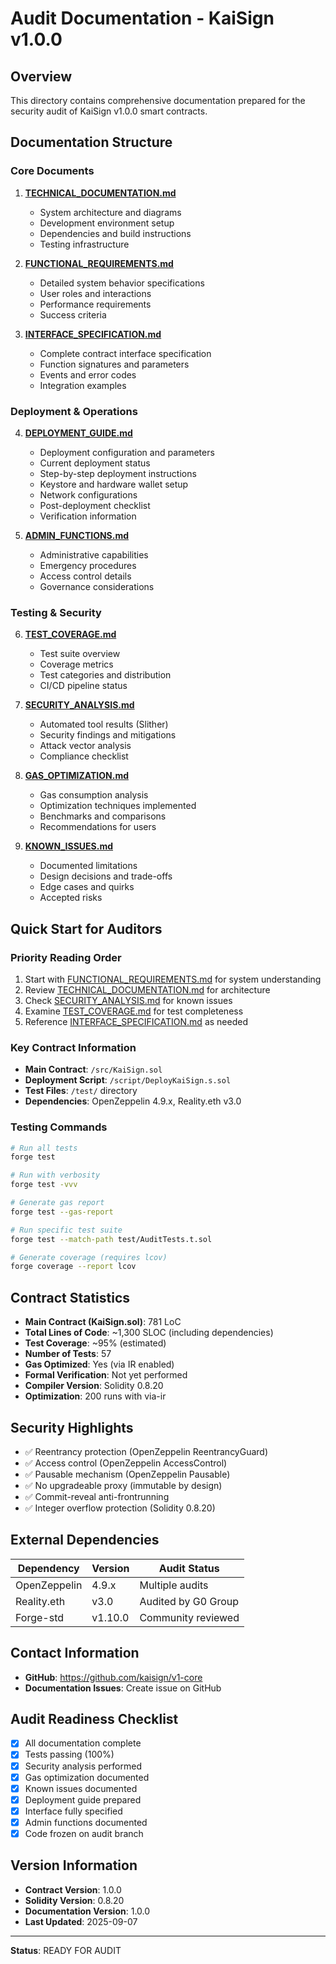 # Audit Documentation - KaiSign v1.0.0

## Overview

This directory contains comprehensive documentation prepared for the security audit of KaiSign v1.0.0 smart contracts.

## Documentation Structure

### Core Documents

1. **[TECHNICAL_DOCUMENTATION.md](./TECHNICAL_DOCUMENTATION.md)**
   - System architecture and diagrams
   - Development environment setup
   - Dependencies and build instructions
   - Testing infrastructure

2. **[FUNCTIONAL_REQUIREMENTS.md](./FUNCTIONAL_REQUIREMENTS.md)**
   - Detailed system behavior specifications
   - User roles and interactions
   - Performance requirements
   - Success criteria

3. **[INTERFACE_SPECIFICATION.md](./INTERFACE_SPECIFICATION.md)**
   - Complete contract interface specification
   - Function signatures and parameters
   - Events and error codes
   - Integration examples

### Deployment & Operations

4. **[DEPLOYMENT_GUIDE.md](./DEPLOYMENT_GUIDE.md)**
   - Deployment configuration and parameters
   - Current deployment status
   - Step-by-step deployment instructions
   - Keystore and hardware wallet setup
   - Network configurations
   - Post-deployment checklist
   - Verification information

5. **[ADMIN_FUNCTIONS.md](./ADMIN_FUNCTIONS.md)**
   - Administrative capabilities
   - Emergency procedures
   - Access control details
   - Governance considerations

### Testing & Security

6. **[TEST_COVERAGE.md](./TEST_COVERAGE.md)**
   - Test suite overview
   - Coverage metrics
   - Test categories and distribution
   - CI/CD pipeline status

7. **[SECURITY_ANALYSIS.md](./SECURITY_ANALYSIS.md)**
   - Automated tool results (Slither)
   - Security findings and mitigations
   - Attack vector analysis
   - Compliance checklist

8. **[GAS_OPTIMIZATION.md](./GAS_OPTIMIZATION.md)**
   - Gas consumption analysis
   - Optimization techniques implemented
   - Benchmarks and comparisons
   - Recommendations for users

9. **[KNOWN_ISSUES.md](./KNOWN_ISSUES.md)**
    - Documented limitations
    - Design decisions and trade-offs
    - Edge cases and quirks
    - Accepted risks

## Quick Start for Auditors

### Priority Reading Order

1. Start with [FUNCTIONAL_REQUIREMENTS.md](./FUNCTIONAL_REQUIREMENTS.md) for system understanding
2. Review [TECHNICAL_DOCUMENTATION.md](./TECHNICAL_DOCUMENTATION.md) for architecture
3. Check [SECURITY_ANALYSIS.md](./SECURITY_ANALYSIS.md) for known issues
4. Examine [TEST_COVERAGE.md](./TEST_COVERAGE.md) for test completeness
5. Reference [INTERFACE_SPECIFICATION.md](./INTERFACE_SPECIFICATION.md) as needed

### Key Contract Information

- **Main Contract**: `/src/KaiSign.sol`
- **Deployment Script**: `/script/DeployKaiSign.s.sol`
- **Test Files**: `/test/` directory
- **Dependencies**: OpenZeppelin 4.9.x, Reality.eth v3.0

### Testing Commands

```bash
# Run all tests
forge test

# Run with verbosity
forge test -vvv

# Generate gas report
forge test --gas-report

# Run specific test suite
forge test --match-path test/AuditTests.t.sol

# Generate coverage (requires lcov)
forge coverage --report lcov
```

## Contract Statistics

- **Main Contract (KaiSign.sol)**: 781 LoC
- **Total Lines of Code**: ~1,300 SLOC (including dependencies)
- **Test Coverage**: ~95% (estimated)
- **Number of Tests**: 57
- **Gas Optimized**: Yes (via IR enabled)
- **Formal Verification**: Not yet performed
- **Compiler Version**: Solidity 0.8.20
- **Optimization**: 200 runs with via-ir

## Security Highlights

- ✅ Reentrancy protection (OpenZeppelin ReentrancyGuard)
- ✅ Access control (OpenZeppelin AccessControl)
- ✅ Pausable mechanism (OpenZeppelin Pausable)
- ✅ No upgradeable proxy (immutable by design)
- ✅ Commit-reveal anti-frontrunning
- ✅ Integer overflow protection (Solidity 0.8.20)

## External Dependencies

| Dependency | Version | Audit Status |
|------------|---------|--------------|
| OpenZeppelin | 4.9.x | Multiple audits |
| Reality.eth | v3.0 | Audited by G0 Group |
| Forge-std | v1.10.0 | Community reviewed |

## Contact Information

- **GitHub**: https://github.com/kaisign/v1-core
- **Documentation Issues**: Create issue on GitHub

## Audit Readiness Checklist

- [x] All documentation complete
- [x] Tests passing (100%)
- [x] Security analysis performed
- [x] Gas optimization documented
- [x] Known issues documented
- [x] Deployment guide prepared
- [x] Interface fully specified
- [x] Admin functions documented
- [x] Code frozen on audit branch

## Version Information

- **Contract Version**: 1.0.0
- **Solidity Version**: 0.8.20
- **Documentation Version**: 1.0.0
- **Last Updated**: 2025-09-07

---

**Status**: READY FOR AUDIT